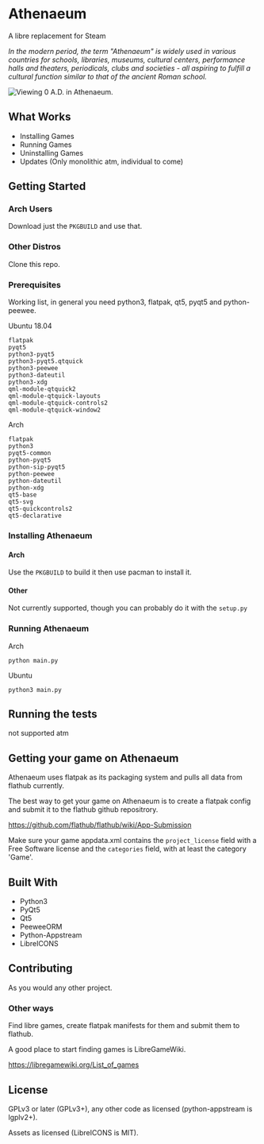 # Athenaeum

A libre replacement for Steam

*In the modern period, the term "Athenaeum" is widely used in various countries for schools, libraries, museums, cultural centers, performance halls and theaters, periodicals, clubs and societies - all aspiring to fulfill a cultural function similar to that of the ancient Roman school.*

![Viewing 0 A.D. in Athenaeum.](https://matrix.org/_matrix/media/v1/download/matrix.org/AuGUNUQuBPRbnNDCTwCoovAQ)

## What Works

* Installing Games
* Running Games
* Uninstalling Games
* Updates (Only monolithic atm, individual to come)

## Getting Started

### Arch Users

Download just the `PKGBUILD` and use that.

### Other Distros

Clone this repo.

### Prerequisites

Working list, in general you need python3, flatpak, qt5, pyqt5 and python-peewee.

Ubuntu 18.04

```
flatpak
pyqt5
python3-pyqt5
python3-pyqt5.qtquick
python3-peewee
python3-dateutil
python3-xdg
qml-module-qtquick2
qml-module-qtquick-layouts
qml-module-qtquick-controls2
qml-module-qtquick-window2
```

Arch

```
flatpak
python3
pyqt5-common
python-pyqt5
python-sip-pyqt5
python-peewee
python-dateutil
python-xdg
qt5-base
qt5-svg
qt5-quickcontrols2
qt5-declarative
```

### Installing Athenaeum

#### Arch

Use the `PKGBUILD` to build it then use pacman to install it.

#### Other

Not currently supported, though you can probably do it with the `setup.py`

### Running Athenaeum

Arch

```
python main.py
```

Ubuntu

```
python3 main.py
```

## Running the tests

not supported atm

## Getting your game on Athenaeum

Athenaeum uses flatpak as its packaging system and pulls all data from flathub currently.

The best way to get your game on Athenaeum is to create a flatpak config and submit it to the flathub github repositrory.

https://github.com/flathub/flathub/wiki/App-Submission

Make sure your game appdata.xml contains the `project_license` field with a Free Software license and the `categories` field, with at least the category 'Game'.

## Built With

* Python3
* PyQt5
* Qt5
* PeeweeORM
* Python-Appstream
* LibreICONS

## Contributing

As you would any other project.

### Other ways

Find libre games, create flatpak manifests for them and submit them to flathub.

A good place to start finding games is LibreGameWiki.

https://libregamewiki.org/List_of_games

## License

GPLv3 or later (GPLv3+), any other code as licensed (python-appstream is lgplv2+).

Assets as licensed (LibreICONS is MIT).
